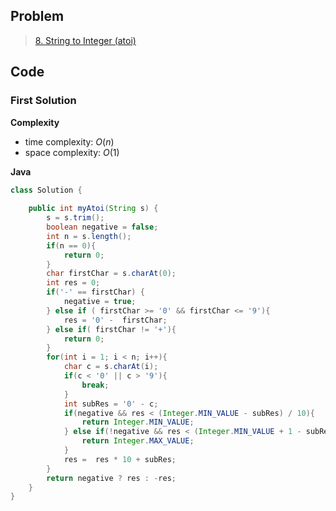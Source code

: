 ## Problem

> [8. String to Integer (atoi)](https://leetcode.cn/problems/string-to-integer-atoi/)

## Code

### First Solution

**Complexity**

- time complexity: $O(n)$
- space complexity: $O(1)$

**Java**

```java
class Solution {
  
    public int myAtoi(String s) {
        s = s.trim();
        boolean negative = false;
        int n = s.length();
        if(n == 0){
            return 0;
        }
        char firstChar = s.charAt(0);
        int res = 0;
        if('-' == firstChar) {
            negative = true;
        } else if ( firstChar >= '0' && firstChar <= '9'){
            res = '0' -  firstChar;
        } else if( firstChar != '+'){
            return 0;
        }
        for(int i = 1; i < n; i++){
            char c = s.charAt(i);
            if(c < '0' || c > '9'){
                break;
            }
            int subRes = '0' - c;
            if(negative && res < (Integer.MIN_VALUE - subRes) / 10){
                return Integer.MIN_VALUE;
            } else if(!negative && res < (Integer.MIN_VALUE + 1 - subRes) / 10){
                return Integer.MAX_VALUE;
            }
            res =  res * 10 + subRes;
        }
        return negative ? res : -res;
    }
}
```